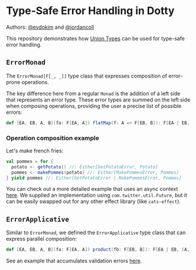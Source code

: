 # Type-Safe Error Handling in Dotty
Authors: [@evdokim](https://github.com/evdokim) and [@jordancoll](https://github.com/jordancoll)

This repository demonstrates how [Union Types](https://dotty.epfl.ch/docs/reference/new-types/union-types.html) can be used for type-safe error handling.

## `ErrorMonad`
The `ErrorMonad[F[_, _]]` type class that expresses composition of error-prone operations.

The key difference here from a regular `Monad` is the addition of a left side that represents an error type. These error types are summed on the left side when composing operations, providing the user a precise list of possible errors:

```scala
def [EA, EB, A, B](fa: F[EA, A]) flatMap(f: A => F[EB, B]): F[EA | EB, B]
```

### Operation composition example
Let's make french fries:

```scala
val pommes = for {
  potato <- getPotato() //: Either[GetPotatoError, Potato]
  pommes <- makePommes(potato) //: Either[MakePommesError, Pommes]
} yield pommes //: Either[GetPotatoError | MakePommesError, Pommes]
```

You can check out a more detailed example that uses an async context [here](./src/main/scala/examples/OutcomeExample.scala). We supplied an implementation using `com.twitter.util.Future`, but it can be easily swapped out for any other effect library (like `cats-effect`).

## `ErrorApplicative`
Similar to `ErrorMonad`, we defined the `ErrorApplicative` type class that can express parallel composition:

```scala
def [EA, EB, A, B](fa: F[EA, A]) product(fb: F[EB, B]): F[EA | EB, (A, B)]
```

See an example that accumulates validation errors [here](./src/main/scala/examples/ValidatedExample.scala).
